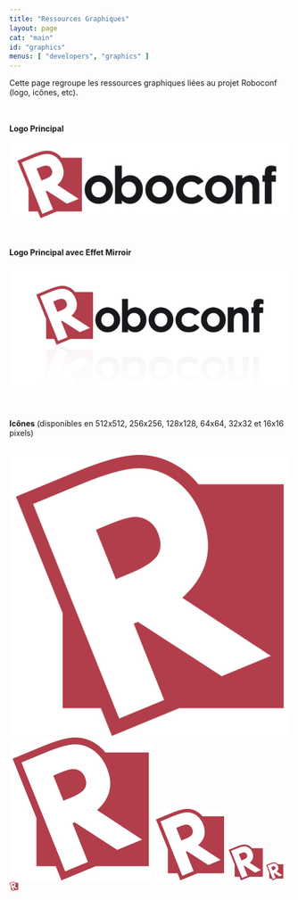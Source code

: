 ```yaml
---
title: "Ressources Graphiques"
layout: page
cat: "main"
id: "graphics"
menus: [ "developers", "graphics" ]
---
```


Cette page regroupe les ressources graphiques liées au projet Roboconf (logo, icônes, etc).

<br /><br />
**Logo Principal**

<img src="/resources/img/roboconf.jpg" alt="Main Logo" />

<br /><br />
**Logo Principal avec Effet Mirroir**

<img src="/resources/img/roboconf--mirrored.jpg" alt="Main Logo with Mirror Effect" />

<br /><br />
**Icônes** (disponibles en 512x512, 256x256, 128x128, 64x64, 32x32 et 16x16 pixels)

<br />
<img src="/resources/img/roboconf--512x512.jpg" alt="Roboconf 512x512" />

<img src="/resources/img/roboconf--256x256.jpg" alt="Roboconf 256x256" />

<img src="/resources/img/roboconf--128x128.jpg" alt="Roboconf 128x128" />

<img src="/resources/img/roboconf--64x64.jpg" alt="Roboconf 64x64" />

<img src="/resources/img/roboconf--32x32.jpg" alt="Roboconf 32x32" />

<img src="/resources/img/roboconf--16x16.jpg" alt="Roboconf 16x16" />

